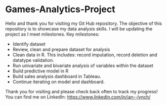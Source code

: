 # Games-Analytics-Project
Hello and thank you for visiting my Git Hub repository. The objective of this repository is to showcase my data analysis skills. I will be updating the project as I meet milestones. 
Key milestones:
-	Identify dataset
-	Review, clean and prepare dataset for analysis
-	Clean data in R. This includes: record imputation, record deletion and datatype validation.
-	Run univariate and bivariate analysis of variables within the dataset
-	Build predictive model in R
-	Build sales analysis dashboard in Tableau.
-	Continue iterating on model and dashboard.

Thank you for visiting and please check back often to track my progress! 
You can find me on LinkedIn: https://www.linkedin.com/in/ian--lynch/


